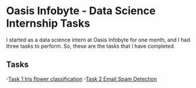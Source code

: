 # Oasis Infobyte - Data Science Internship Tasks
I started as a data science intern at Oasis Infobyte for one month, and I had three tasks to perform.
So, these are the tasks that I have completed.

## Tasks
-[Task 1 Iris flower classification](https://github.com/Mohammadfaraz26/Oasis-Infobyte-Tasks/blob/main/Task-1%20Iris%20flower%20classification/Task1.ipynb)
-[Task 2 Email Spam Detection](https://github.com/Mohammadfaraz26/Oasis-Infobyte-Tasks/blob/main/Task-2%20Email%20spam%20detection/Task2.ipynb)
